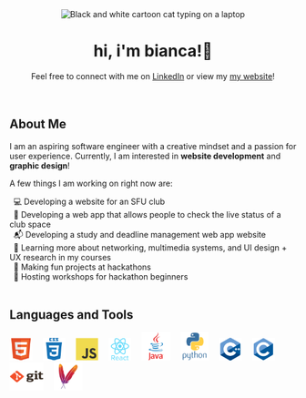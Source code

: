 <div id="header" align="center">
  <img src="https://media1.giphy.com/media/v1.Y2lkPTc5MGI3NjExam41bTF5bTYwcWs1ZDV5M3ZubDdkYmtseHJwYnhkeGJpMDM5M3Z2eSZlcD12MV9pbnRlcm5hbF9naWZfYnlfaWQmY3Q9cw/ZCes4khR2025X0rOLY/giphy.gif" alt="Black and white cartoon cat typing on a laptop" height="350px">
  <h1>hi, i'm bianca!👋</h1>
  Feel free to connect with me on <a href="" style="backgroundColor:blue">LinkedIn</a> or view my <a href="">my website</a>!
</div> 
<br><br>
<h2>About Me</h2>
<p>I am an aspiring software engineer with a creative mindset and a passion for user experience. Currently, I am interested in <strong>website development</strong> and <strong>graphic design</strong>!</p>
<p>A few things I am working on right now are: </p>
&ensp;💻 Developing a website for an SFU club<br>
&ensp;🌱 Developing a web app that allows people to check the live status of a club space<br> 
&ensp;📬 Developing a study and deadline management web app website<br> 
&ensp;🔭 Learning more about networking, multimedia systems, and UI design + UX research in my courses<br>
&ensp;🤖 Making fun projects at hackathons<br>
&ensp;🍎 Hosting workshops for hackathon beginners
<br><br>
<h2>Languages and Tools</h2>
<div>
  <img src="https://github.com/devicons/devicon/blob/master/icons/html5/html5-original.svg" title="HTML5" alt="HTML" width="40" height="40"/>&emsp;
  <img src="https://github.com/devicons/devicon/blob/master/icons/css3/css3-plain-wordmark.svg"  title="CSS3" alt="CSS" width="40" height="40"/>&emsp;
  <img src="https://github.com/devicons/devicon/blob/master/icons/javascript/javascript-original.svg" title="JavaScript" alt="JavaScript" width="40" height="40"/>&emsp;
  <img src="https://github.com/devicons/devicon/blob/master/icons/react/react-original-wordmark.svg" title="React" alt="React" width="40" height="40"/>&emsp;
  <img src="https://github.com/devicons/devicon/blob/master/icons/java/java-original-wordmark.svg" title="Java" alt="Java" width="50" height="50"/>&emsp;
  <img src="https://github.com/devicons/devicon/blob/master/icons/python/python-original-wordmark.svg" title="Python" alt="Python" width="50" height="50"/>&emsp;
  <img src="https://github.com/devicons/devicon/blob/master/icons/cplusplus/cplusplus-original.svg" title="C++" alt="C++" width="40" height="40"/>&emsp;
  <img src="https://github.com/devicons/devicon/blob/master/icons/c/c-original.svg" title="C" alt="C" width="40" height="40"/>&emsp;
  <img src="https://github.com/devicons/devicon/blob/master/icons/git/git-original-wordmark.svg" title="Git" alt="Git" width="60" height="50"/>&emsp;
  <img src="https://github.com/devicons/devicon/blob/master/icons/maven/maven-original.svg" title="Maven" alt="Maven" width="50" height="50"/>&emsp;
</div>

<!--
**biancadimaano/biancadimaano** is a ✨ _special_ ✨ repository because its `README.md` (this file) appears on your GitHub profile.

Here are some ideas to get you started:

- 🔭 I’m currently working on ...
- 🌱 I’m currently learning ...
- 👯 I’m looking to collaborate on ...
- 🤔 I’m looking for help with ...
- 💬 Ask me about ...
- 📫 How to reach me: ...
- 😄 Pronouns: ...
- ⚡ Fun fact: ...
-->
